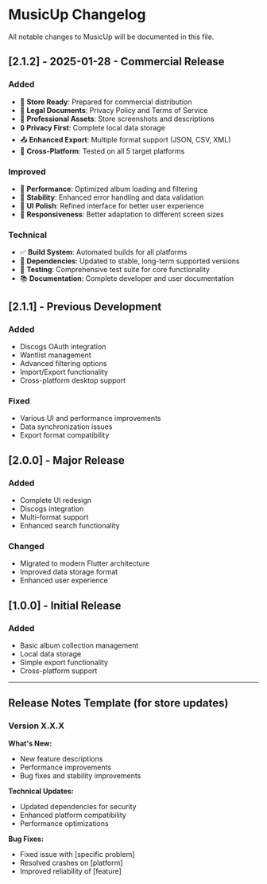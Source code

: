 # MusicUp Changelog

All notable changes to MusicUp will be documented in this file.

## [2.1.2] - 2025-01-28 - Commercial Release

### Added
- 🏪 **Store Ready**: Prepared for commercial distribution
- 📜 **Legal Documents**: Privacy Policy and Terms of Service
- 🎨 **Professional Assets**: Store screenshots and descriptions  
- 🔒 **Privacy First**: Complete local data storage
- 📤 **Enhanced Export**: Multiple format support (JSON, CSV, XML)
- 🎯 **Cross-Platform**: Tested on all 5 target platforms

### Improved  
- 🚀 **Performance**: Optimized album loading and filtering
- 💾 **Stability**: Enhanced error handling and data validation
- 🎨 **UI Polish**: Refined interface for better user experience
- 📱 **Responsiveness**: Better adaptation to different screen sizes

### Technical
- ✅ **Build System**: Automated builds for all platforms
- 🔧 **Dependencies**: Updated to stable, long-term supported versions
- 🧪 **Testing**: Comprehensive test suite for core functionality
- 📚 **Documentation**: Complete developer and user documentation

## [2.1.1] - Previous Development

### Added
- Discogs OAuth integration
- Wantlist management
- Advanced filtering options
- Import/Export functionality
- Cross-platform desktop support

### Fixed
- Various UI and performance improvements
- Data synchronization issues
- Export format compatibility

## [2.0.0] - Major Release

### Added
- Complete UI redesign
- Discogs integration
- Multi-format support
- Enhanced search functionality

### Changed
- Migrated to modern Flutter architecture
- Improved data storage format
- Enhanced user experience

## [1.0.0] - Initial Release

### Added
- Basic album collection management
- Local data storage
- Simple export functionality
- Cross-platform support

---

## Release Notes Template (for store updates)

### Version X.X.X
**What's New:**
- New feature descriptions
- Performance improvements  
- Bug fixes and stability improvements

**Technical Updates:**
- Updated dependencies for security
- Enhanced platform compatibility
- Performance optimizations

**Bug Fixes:**
- Fixed issue with [specific problem]
- Resolved crashes on [platform]
- Improved reliability of [feature]